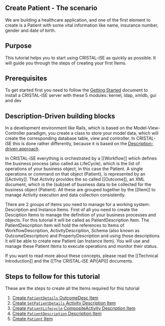 Create Patient - The scenario 
-----------------------------

We are building a healthcare application, and one of the first element to create is a Patient with some vital information like name, insurance number, gender and date of birth. 

## Purpose 

This tutorial helps you to start using CRISTAL-iSE as quickly as possible. It will guide you through the steps of creating your first Items. 

## Prerequisites

To get started first you need to follow the [Getting Started](/cristal-ise/kernel/wiki/Getting-Started) document to install a CRISTAL-iSE server with these 5 modules: kernel, ldap, xmldb, gui and dev

## Description-Driven building blocks

In a development environment like Rails, which is based on the Model-View-Controller paradigm, you create a class to store your model data, which will create the corresponding database table, view and controller. In CRISTAL-iSE this is done rather differently, because it is based on the [Description-driven approach](Description-driven+Systems). 

In CRISTAL-iSE everything is orchestrated by a [[Workflow]] which defines the business process (also called as LifeCycle), which is the list of operations of your business object, in this case the Patient. A single operations or command on that object (Patient), is represented by an [[Activity]]. That Activity provides the so called [[Outcome]], an XML document, which is the (sub)set of business data to be collected for the business object (Patient). All these are grouped together by the [[Item]] to manage Activity execution and data collection consistently. 

There are 2 groups of Items you need to manage for a working system: Description and Instance Items. First of all you need to create the Desciption Items to manage the definition of your business processes and objects. For this tutorial it will be called as PatientDescription Item. The PatientDescription Item will hold the references to Items of WorkflowDescription, ActivityDescription, Schema (also known as OutcomeDescription) and PropertyDescription and using those descriptions it will be able to create new Patient (an Instance Item). You will use and manage these Patient Items to execute operations and monitor their status.

If you want to read more about these concepts, please read the [[Technical Introduction]] and the [[The CRISTAL-iSE API|API]] documents.

## Steps to follow for this tutorial

These are the steps to create all the Items required for this tutorial

1. [Create `PatientDetails` OutcomeDesc Item](Create-PatientDetails)
1. [Create `SetPatientDetails` Activity Description Item](Create-SetPatientDetails)
1. [Create `PatientLifecycle` CompositeActivity Description Item](Create-PatientLifecycle)
1. [Create `PatientDescription` Description Item](Create-PatientDescription)
1. [Create `Patient` Item](Create-Patient)
